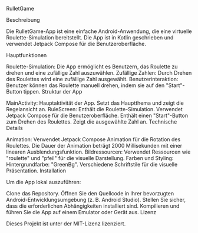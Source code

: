 RulletGame

Beschreibung

Die RulletGame-App ist eine einfache Android-Anwendung, die eine virtuelle Roulette-Simulation bereitstellt. Die App ist in Kotlin geschrieben und verwendet Jetpack Compose für die Benutzeroberfläche.

Hauptfunktionen

Roulette-Simulation: Die App ermöglicht es Benutzern, das Roulette zu drehen und eine zufällige Zahl auszuwählen.
Zufällige Zahlen: Durch Drehen des Roulettes wird eine zufällige Zahl ausgewählt.
Benutzerinteraktion: Benutzer können das Roulette manuell drehen, indem sie auf den "Start"-Button tippen.
Struktur der App

MainActivity:
Hauptaktivität der App.
Setzt das Hauptthema und zeigt die Regelansicht an.
RuleScreen:
Enthält die Roulette-Simulation.
Verwendet Jetpack Compose für die Benutzeroberfläche.
Enthält einen "Start"-Button zum Drehen des Roulettes.
Zeigt die ausgewählte Zahl an.
Technische Details

Animation:
Verwendet Jetpack Compose Animation für die Rotation des Roulettes.
Die Dauer der Animation beträgt 2000 Millisekunden mit einer linearen Ausblendungsfunktion.
Bildressourcen:
Verwendet Ressourcen wie "roulette" und "pfeil" für die visuelle Darstellung.
Farben und Styling:
Hintergrundfarbe: "GreenBg".
Verschiedene Schriftstile für die visuelle Präsentation.
Installation

Um die App lokal auszuführen:

Clone das Repository.
Öffnen Sie den Quellcode in Ihrer bevorzugten Android-Entwicklungsumgebung (z. B. Android Studio).
Stellen Sie sicher, dass die erforderlichen Abhängigkeiten installiert sind.
Kompilieren und führen Sie die App auf einem Emulator oder Gerät aus.
Lizenz

Dieses Projekt ist unter der MIT-Lizenz lizenziert.
